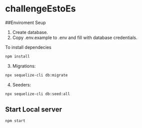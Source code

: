 # challengeEstoEs
##Enviroment Seup
1. Create database.
2. Copy .env.example to .env and fill with database credentials.

To install dependecies

```bash
npm install
```

3. Migrations:

```bash
npx sequelize-cli db:migrate
```

4. Seeders:

```bash
npx sequelize-cli db:seed:all
```

## Start Local server

```bash
npm start
```